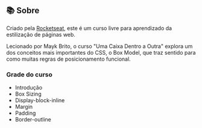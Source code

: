 ## 📚 Sobre

<p>
Criado pela <a href="https://rocketseat.com.br/" target="_blank">Rocketseat</a>, este é um curso livre para aprendizado da estilização de páginas web.

Lecionado por Mayk Brito, o curso "Uma Caixa Dentro a Outra" explora um dos conceitos mais importantes do CSS, o Box Model, que traz sentido para como muitas regras de posicionamento funcional.

### Grade do curso

- Introdução
- Box Sizing
- Display-block-inline
- Margin
- Padding
- Border-outline
